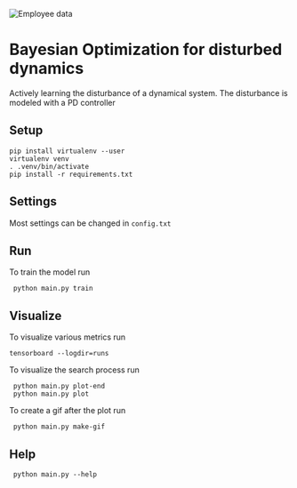 ![Employee data](/doc/animation.gif?raw=true "Employee Data title")
# Bayesian Optimization for disturbed dynamics
Actively learning the disturbance of a dynamical system. The disturbance is modeled with a PD controller

## Setup
```
pip install virtualenv --user
virtualenv venv
. .venv/bin/activate
pip install -r requirements.txt
```
## Settings
Most settings can be changed in `config.txt`

## Run
To train the model run

```
 python main.py train
```
## Visualize
To visualize various metrics run
```
tensorboard --logdir=runs

```
To visualize the search process run
```
 python main.py plot-end
 python main.py plot
```
To create a gif after the plot run
```
 python main.py make-gif
```
## Help

```
 python main.py --help
```
